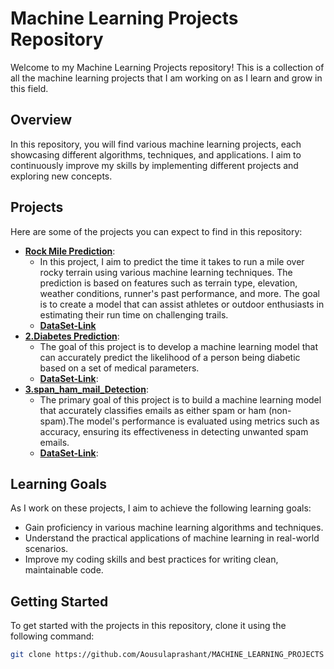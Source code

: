 # Machine Learning Projects Repository

Welcome to my Machine Learning Projects repository! This is a collection of all the machine learning projects that I am working on as I learn and grow in this field.

## Overview

In this repository, you will find various machine learning projects, each showcasing different algorithms, techniques, and applications. I aim to continuously improve my skills by implementing different projects and exploring new concepts.

## Projects

Here are some of the projects you can expect to find in this repository:

- **[Rock Mile Prediction]()**:
    - In this project, I aim to predict the time it takes to run a mile over rocky terrain using various machine learning techniques. The prediction is based on features such as terrain type, elevation, weather conditions, runner's past performance, and more. The goal is to create a model that can assist athletes or outdoor enthusiasts in estimating their run time on challenging trails.
    - **[DataSet-Link](https://drive.google.com/file/d/1_kjfa1qVrOc3EqA2FqB66GMXcGAH3IN8/view?usp=drive_link)**
- **[2.Diabetes Prediction]()**:
    - The goal of this project is to develop a machine learning model that can accurately predict the likelihood of a person being diabetic based on a set of medical parameters.
    - **[DataSet-Link](https://drive.google.com/file/d/1tUPL2AHegvZs_Kvu-0YHSMPUT4cu-G7C/view?usp=drive_link)**:
- **[3.span_ham_mail_Detection]()**:
    - The primary goal of this project is to build a machine learning model that accurately classifies emails as either spam or ham (non-spam).The model's performance is evaluated using metrics such as accuracy, ensuring its effectiveness in detecting unwanted spam emails.
    - **[DataSet-Link](https://drive.google.com/file/d/1tUPL2AHegvZs_Kvu-0YHSMPUT4cu-G7C/view?usp=drive_link](https://drive.google.com/file/d/1DNd9pArBy88YPDRKj04M7IzuWEZMqqWN/view?usp=drive_link))**:

## Learning Goals

As I work on these projects, I aim to achieve the following learning goals:

- Gain proficiency in various machine learning algorithms and techniques.
- Understand the practical applications of machine learning in real-world scenarios.
- Improve my coding skills and best practices for writing clean, maintainable code.

## Getting Started

To get started with the projects in this repository, clone it using the following command:

```bash
git clone https://github.com/Aousulaprashant/MACHINE_LEARNING_PROJECTS
